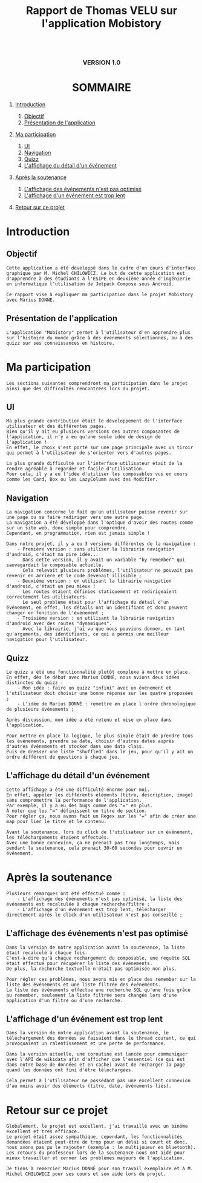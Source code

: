 <h1 align="center">Rapport de Thomas VELU sur l'application Mobistory</h1>

<br>
<br>

<h3 align="center"> VERSION 1.0 </h3>

<div style="page-break-after: always;"></div>

<h1 align="center">SOMMAIRE</h1>

1. [Introduction](#introduction)  
    1. [Objectif](#objectif)  
	2. [Présentation de l'application](#présentation-de-lapplication)

2. [Ma participation](#ma-participation)
    1. [UI](#ui)
    2. [Navigation](#navigation)
    3. [Quizz](#quizz)
    4. [L'affichage du détail d'un événement](#laffichage-du-détail-dun-événement)

3. [Après la soutenance](#après-la-soutenance)
    1. [L'affichage des événements n'est pas optimisé](#laffichage-des-événements-nest-pas-optimisé)
    2. [L'affichage d'un événement est trop lent](#laffichage-dun-événement-est-trop-lent)

4. [Retour sur ce projet](#retour-sur-ce-projet)

<div style="page-break-after: always;"></div>

# Introduction

## Objectif

```
Cette application a été développé dans le cadre d'un cours d'interface graphique par M. Michel CHILOWICZ. Le but de cette application est d'apprendre à des étudiants à l'ESIPE en deuxième année d'ingénierie en informatique l'utilisation de Jetpack Compose sous Android.

Ce rapport vise à expliquer ma participation dans le projet Mobistory avec Marius DONNÉ.
```

## Présentation de l'application

```
L'application "Mobistory" permet à l'utilisateur d'en apprendre plus sur l'histoire du monde grâce à des événements sélectionnés, ou à des quizz sur ses connaissances en histoire.
```

<div style="page-break-after: always;"></div>

# Ma participation

```
Les sections suivantes comprendront ma participation dans le projet ainsi que des difficultés rencontrées lors du projet.
```

## UI

```
Ma plus grande contribution était le développement de l'interface utilisateur et des différentes pages.
Bien qu'il y ait eu plusieurs versions des autres composantes de l'application, il n'y a eu qu'une seule idée de design de l'application !
En effet, le choix s'est porté sur une page principale avec un tiroir qui permet à l'utilisateur de s'orienter vers d'autres pages.

La plus grande difficulté sur l'interface utilisateur était de la rendre agréable à regarder et facile d'utilisation.
Pour cela, il y a eu l'idée d'utiliser les composables vus en cours comme les Card, Box ou les LazyColumn avec des Modifier.
```

## Navigation

```
La navigation concerne le fait qu'un utilisateur puisse revenir sur une page ou se faire rediriger vers une autre page.
La navigation a été développé dans l'optique d'avoir des routes comme sur un site web, donc simple pour comprendre.
Cependant, en programmation, rien est jamais simple !

Dans notre projet, il y a eu 3 versions différentes de la navigation :
    - Première version : sans utiliser la librairie navigation d'android, c'était ma pire idée...
      Dans cette version, il y avait un variable "by remember" qui sauvegardait le composable actuelle.
      Cela relevait plusieurs problèmes, l'utilisateur ne pouvait pas revenir en arrière et le code devenait illisible ;
    - Deuxième version : en utilisant la librairie navigation d'android, c'était un peu mieux !
      Les routes étaient définies statiquement et redirigeaient correctement les utilisateurs.
      Le seul problème était pour l'affichage du détail d'un événement, en effet, les détails ont un identifiant et donc peuvent changer en fonction de l'événement ;
    - Troisième version : en utilisant la librairie navigation d'android avec des routes "dynamiques".
      Avec la librairie, j'ai vu que nous pouvions donner, en tant qu'arguments, des identifiants, ce qui a permis une meilleur navigation pour l'utilisateur.
```

## Quizz

```
Le quizz a été une fonctionnalité plutôt complexe à mettre en place.
En effet, dès le début avec Marius DONNÉ, nous avions deux idées distinctes du quizz :
    - Mon idée : faire un quizz "infini" avec un événement et l'utilisateur doit choisir une bonne réponse sur les quatre proposées ;
    - L'idée de Marius DONNÉ : remettre en place l'ordre chronologique de plusieurs événements ;

Après discussion, mon idée a été retenu et mise en place dans l'application.

Pour mettre en place la logique, le plus simple était de prendre tous les événements, prendre sa date, choisir d'autres dates auprès d'autres événements et stocker dans une data class.
Puis de dresser une liste "shuffled" dans le jeu, pour qu'il y ait un ordre différent de questions à chaque jeu.
```

## L'affichage du détail d'un événement

```
Cette affichage a été une difficulté énorme pour moi.
En effet, appeler les différents éléments (titre, description, image) sans compromettre la performance de l'application.
Par exemple, il y a eu des bugs comme des "=" en plus.
À noter que les "=" définissent un titre de section.
Pour régler ça, nous avons fait un Regex sur les "=" afin de créer une map pour lier le titre et le contenu.

Avant la soutenance, lors du click de l'utilisateur sur un événement, les téléchargements étaient effectués.
Avec une bonne connexion, ça ne prenait pas trop longtemps, mais pendant la soutenance, cela prenait 30~60 secondes pour ouvrir un événement.
```

<div style="page-break-after: always;"></div>

# Après la soutenance

```
Plusieurs remarques ont été effectué comme :
    - L'affichage des événements n'est pas optimisé, la liste des événements est recalculée à chaque recherche/filtre ;
    - L'affichage d'un événement est trop lent, télécharger directement après le click d'un utilisateur n'est pas conseillé ;
```

## L'affichage des événements n'est pas optimisé

```
Dans la version de notre application avant la soutenance, la liste était recalculé à chaque fois.
C'est-à-dire qu'à chaque rechargement du composable, une requête SQL était effectué pour récupérer la liste des événements.
De plus, la recherche textuelle n'était pas optimisée non plus.

Pour régler ces problèmes, nous avons mis en place des remember sur la liste des événements et une liste filtrée des événements.
La liste des événements effectue une recherche SQL qu'une fois grâce au remember, seulement la liste filtrée sera changée lors d'une application d'un filtre ou d'une recherche.
```

## L'affichage d'un événement est trop lent

```
Dans la version de notre application avant la soutenance, le téléchargement des données se faisaient dans le thread courant, ce qui provoquaient un ralentissement et une perte de performance.

Dans la version actuelle, une coroutine est lancée pour communiquer avec l'API de wikidata afin d'afficher que l'essentiel (ce qui est dans notre base de données et en cache) avant de recharger la page quand les données ont fini d'être téléchargées.

Cela permet à l'utilisateur ne possédant pas une excellent connexion d'au moins avoir des éléments (titre, date, événements liés).
```

<div style="page-break-after: always;"></div>

# Retour sur ce projet

```
Globalement, le projet est excellent, j'ai travaillé avec un binôme excellent et très efficace.
Le projet était assez sympathique, cependant, les fonctionnalités demandées étaient peut-être de trop pour un délai si court et donc, nous avons pas pu le rajouter (exemple : le multijoueur en bluetooth).
Les retours du professeur lors de la soutenance nous ont aidé pour mieux travailler et cerner les problèmes majeurs de l'application.

Je tiens à remercier Marius DONNÉ pour son travail exemplaire et à M. Michel CHILOWICZ pour ses cours et son aide lors du projet.
```